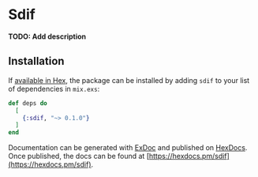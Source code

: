 # Sdif

**TODO: Add description**

## Installation

If [available in Hex](https://hex.pm/docs/publish), the package can be installed
by adding `sdif` to your list of dependencies in `mix.exs`:

```elixir
def deps do
  [
    {:sdif, "~> 0.1.0"}
  ]
end
```

Documentation can be generated with [ExDoc](https://github.com/elixir-lang/ex_doc)
and published on [HexDocs](https://hexdocs.pm). Once published, the docs can
be found at [https://hexdocs.pm/sdif](https://hexdocs.pm/sdif).

